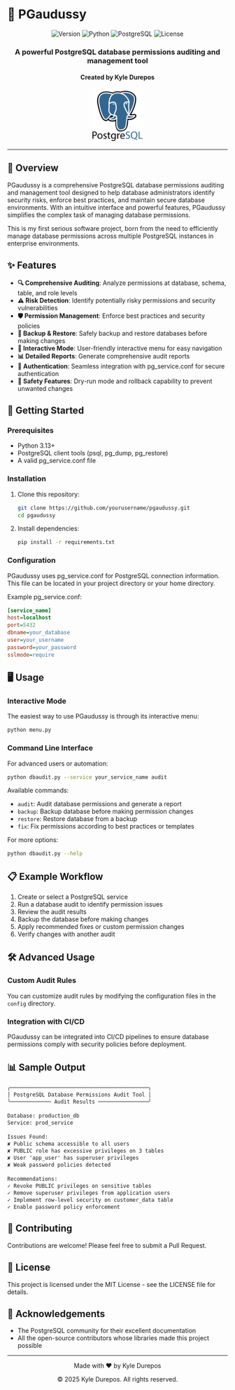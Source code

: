 # 🔐 PGaudussy

<div align="center">
  
![Version](https://img.shields.io/badge/version-1.0.0-blue.svg?style=for-the-badge)
![Python](https://img.shields.io/badge/Python-3.13+-green.svg?style=for-the-badge&logo=python)
![PostgreSQL](https://img.shields.io/badge/PostgreSQL-Compatible-blue.svg?style=for-the-badge&logo=postgresql)
![License](https://img.shields.io/badge/license-MIT-orange.svg?style=for-the-badge)

</div>

<div align="center">
  <h3>A powerful PostgreSQL database permissions auditing and management tool</h3>
  <h4>Created by Kyle Durepos</h4>
</div>

<p align="center">
  <img src="https://raw.githubusercontent.com/devicons/devicon/master/icons/postgresql/postgresql-original-wordmark.svg" alt="postgresql" width="120" height="120"/>
</p>

---

## 🌟 Overview

PGaudussy is a comprehensive PostgreSQL database permissions auditing and management tool designed to help database administrators identify security risks, enforce best practices, and maintain secure database environments. With an intuitive interface and powerful features, PGaudussy simplifies the complex task of managing database permissions.

This is my first serious software project, born from the need to efficiently manage database permissions across multiple PostgreSQL instances in enterprise environments.

## ✨ Features

- **🔍 Comprehensive Auditing**: Analyze permissions at database, schema, table, and role levels
- **⚠️ Risk Detection**: Identify potentially risky permissions and security vulnerabilities
- **🛡️ Permission Management**: Enforce best practices and security policies
- **💾 Backup & Restore**: Safely backup and restore databases before making changes
- **🔄 Interactive Mode**: User-friendly interactive menu for easy navigation
- **📊 Detailed Reports**: Generate comprehensive audit reports
- **🔐 Authentication**: Seamless integration with pg_service.conf for secure authentication
- **🚀 Safety Features**: Dry-run mode and rollback capability to prevent unwanted changes

## 🚀 Getting Started

### Prerequisites

- Python 3.13+
- PostgreSQL client tools (psql, pg_dump, pg_restore)
- A valid pg_service.conf file

### Installation

1. Clone this repository:
   ```bash
   git clone https://github.com/yourusername/pgaudussy.git
   cd pgaudussy
   ```

2. Install dependencies:
   ```bash
   pip install -r requirements.txt
   ```

### Configuration

PGaudussy uses pg_service.conf for PostgreSQL connection information. This file can be located in your project directory or your home directory.

Example pg_service.conf:
```ini
[service_name]
host=localhost
port=5432
dbname=your_database
user=your_username
password=your_password
sslmode=require
```

## 🖥️ Usage

### Interactive Mode

The easiest way to use PGaudussy is through its interactive menu:

```bash
python menu.py
```

### Command Line Interface

For advanced users or automation:

```bash
python dbaudit.py --service your_service_name audit
```

Available commands:

- `audit`: Audit database permissions and generate a report
- `backup`: Backup database before making permission changes
- `restore`: Restore database from a backup
- `fix`: Fix permissions according to best practices or templates

For more options:

```bash
python dbaudit.py --help
```

## 📋 Example Workflow

1. Create or select a PostgreSQL service
2. Run a database audit to identify permission issues
3. Review the audit results
4. Backup the database before making changes
5. Apply recommended fixes or custom permission changes
6. Verify changes with another audit

## 🛠️ Advanced Usage

### Custom Audit Rules

You can customize audit rules by modifying the configuration files in the `config` directory.

### Integration with CI/CD

PGaudussy can be integrated into CI/CD pipelines to ensure database permissions comply with security policies before deployment.

## 📊 Sample Output

```
╭────────────────────────────────────────────╮
│ PostgreSQL Database Permissions Audit Tool │
╰───────────── Audit Results ────────────────╯

Database: production_db
Service: prod_service

Issues Found:
✘ Public schema accessible to all users
✘ PUBLIC role has excessive privileges on 3 tables
✘ User 'app_user' has superuser privileges
✘ Weak password policies detected

Recommendations:
✓ Revoke PUBLIC privileges on sensitive tables
✓ Remove superuser privileges from application users
✓ Implement row-level security on customer_data table
✓ Enable password policy enforcement
```

## 🤝 Contributing

Contributions are welcome! Please feel free to submit a Pull Request.

## 📝 License

This project is licensed under the MIT License - see the LICENSE file for details.

## 🙏 Acknowledgements

- The PostgreSQL community for their excellent documentation
- All the open-source contributors whose libraries made this project possible

---

<div align="center">
  <p>Made with ❤️ by Kyle Durepos</p>
  <p>© 2025 Kyle Durepos. All rights reserved.</p>
</div>
